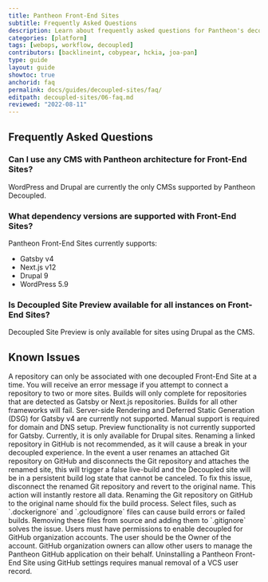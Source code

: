 ```yaml
---
title: Pantheon Front-End Sites
subtitle: Frequently Asked Questions
description: Learn about frequently asked questions for Pantheon's decoupled architecture using Front-End Sites.
categories: [platform]
tags: [webops, workflow, decoupled]
contributors: [backlineint, cobypear, hckia, joa-pan]
type: guide
layout: guide
showtoc: true
anchorid: faq
permalink: docs/guides/decoupled-sites/faq/
editpath: decoupled-sites/06-faq.md
reviewed: "2022-08-11"
---
```



## Frequently Asked Questions

### Can I use any CMS with Pantheon architecture for Front-End Sites?

WordPress and Drupal are currently the only CMSs supported by Pantheon Decoupled. 


### What dependency versions are supported with Front-End Sites?

Pantheon Front-End Sites currently supports:

* Gatsby v4 
* Next.js v12
* Drupal 9
* WordPress 5.9


### Is Decoupled Site Preview available for all instances on Front-End Sites?

Decoupled Site Preview is only available for sites using Drupal as the CMS.


## Known Issues

<Accordion title="A repository can only be associated with one Front-End Site" id="repo-site" icon="info-sign">
A repository can only be associated with one decoupled Front-End Site at a time. You will receive an error message if you attempt to connect a repository to two or more sites.
</Accordion>

<Accordion title="Builds are only available for Gatsby and Next.js " id="terms-decoupled" icon="info-sign">
Builds will only complete for repositories that are detected as Gatsby or Next.js repositories. Builds for all other frameworks will fail.
</Accordion>

<Accordion title="Gatsby does not support SSR and DSG" id="ssr-gatsby" icon="info-sign">
Server-side Rendering and Deferred Static Generation (DSG) for Gatsby v4 are currently not supported. 
</Accordion>

<Accordion title="Manual support is required" id="support-manual" icon="info-sign">
Manual support is required for domain and DNS setup.
</Accordion>

<Accordion title="Preview functionality is not supported for Gatsby" id="preview" icon="info-sign">
Preview functionality is not currently supported for Gatsby. Currently, it is only available for Drupal sites.
</Accordion>

<Accordion title="Renaming a linked repository in GitHub will cause a break in your decoupled experience." id="rename-repo" icon="info-sign">
Renaming a linked repository in GitHub is not recommended, as it will cause a break in your decoupled experience. In the event a user renames an attached Git repository on GitHub and disconnects the Git repository and attaches the renamed site, this will trigger a false live-build and the Decoupled site will be in a persistent build log state that cannot be canceled. To fix this issue, disconnect the renamed Git repository and revert to the original name. This action will instantly restore all data. Renaming the Git repository on GitHub to the original name should fix the build process.
</Accordion>

<Accordion title="Select files can cause build errors" id="remove-files" icon="info-sign">
Select files, such as `.dockerignore` and `.gcloudignore` files can cause build errors or failed builds. Removing these files from source and adding them to `.gitignore` solves the issue.
</Accordion>

<Accordion title="Users must have permissions to enable decoupled for GitHub organization accounts." id="github-organization" icon="info-sign">
Users must have permissions to enable decoupled for GitHub organization accounts. The user should be the Owner of the account. GitHub organization owners can allow other users to manage the Pantheon GitHub application on their behalf. 
</Accordion>

<Accordion title="You must remove a VCS user record to uninstall a Front-End Site" id="uninstalling" icon="info-sign">
Uninstalling a Pantheon Front-End Site using GitHub settings requires manual removal of a VCS user record.
</Accordion>